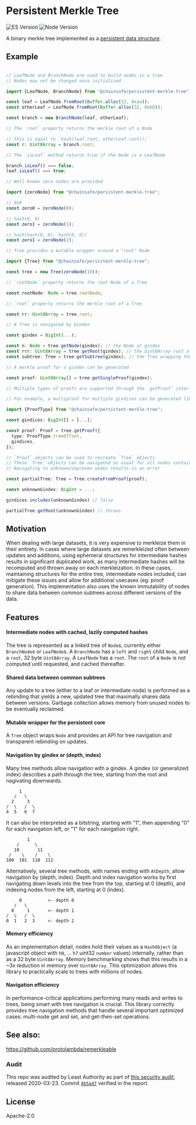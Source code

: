 # Persistent Merkle Tree

![ES Version](https://img.shields.io/badge/ES-2020-yellow)
![Node Version](https://img.shields.io/badge/node-12.x-green)

A binary merkle tree implemented as a [persistent data structure](https://en.wikipedia.org/wiki/Persistent_data_structure).

## Example

```typescript

// LeafNode and BranchNode are used to build nodes in a tree
// Nodes may not be changed once initialized

import {LeafNode, BranchNode} from "@chainsafe/persistent-merkle-tree";

const leaf = LeafNode.fromRoot(Buffer.alloc(32, 0xaa));
const otherLeaf = LeafNode.fromRoot(Buffer.alloc(32, 0xbb));

const branch = new BranchNode(leaf, otherLeaf);

// The `root` property returns the merkle root of a Node

// this is equal to `hash(leaf.root, otherLeaf.root));`
const r: Uint8Array = branch.root;

// The `isLeaf` method returns true if the Node is a LeafNode

branch.isLeaf() === false;
leaf.isLeaf() === true;

// Well-known zero nodes are provided

import {zeroNode} from "@chainsafe/persistent-merkle-tree";

// 0x0
const zero0 = zeroNode(0);

// hash(0, 0)
const zero1 = zeroNode(1);

// hash(hash(0, 0), hash(0, 0))
const zero1 = zeroNode(2);

// Tree provides a mutable wrapper around a "root" Node

import {Tree} from "@chainsafe/persistent-merkle-tree";

const tree = new Tree(zeroNode(10));

// `rootNode` property returns the root Node of a Tree

const rootNode: Node = tree.rootNode;

// `root` property returns the merkle root of a Tree

const rr: Uint8Array = tree.root;

// A Tree is navigated by Gindex

const gindex = BigInt(...);

const n: Node = tree.getNode(gindex); // the Node at gindex
const rrr: Uint8Array = tree.getRoot(gindex); // the Uint8Array root at gindex
const subtree: Tree = tree.getSubtree(gindex); // the Tree wrapping the Node at gindex. Updates to `subtree` will be propagated to `tree`

// A merkle proof for a gindex can be generated

const proof: Uint8Array[] = tree.getSingleProof(gindex);

// Multiple types of proofs are supported through the `getProof` interface

// For example, a multiproof for multiple gindices can be generated like so

import {ProofType} from "@chainsafe/persistent-merkle-tree";

const gindices: BigInt[] = [...];

const proof: Proof = tree.getProof({
  type: ProofType.treeOffset,
  gindices,
});

// `Proof` objects can be used to recreate `Tree` objects
// These `Tree` objects can be navigated as usual for all nodes contained in the proof
// Navigating to unknown/unproven nodes results in an error

const partialTree: Tree = Tree.createFromProof(proof);

const unknownGindex: BigInt = ...;

gindices.includes(unknownGindex) // false

partialTree.getRoot(unknownGindex) // throws

```

## Motivation

When dealing with large datasets, it is very expensive to merkleize them in their entirety. In cases where large datasets are remerkleized often between updates and additions, using ephemeral structures for intermediate hashes results in significant duplicated work, as many intermediate hashes will be recomputed and thrown away on each merkleization. In these cases, maintaining structures for the entire tree, intermediate nodes included, can mitigate these issues and allow for additional usecases (eg: proof generation). This implementation also uses the known immutability of nodes to share data between common subtrees across different versions of the data.

## Features

#### Intermediate nodes with cached, lazily computed hashes

The tree is represented as a linked tree of `Node`s, currently either `BranchNode`s or `LeafNode`s.
A `BranchNode` has a `left` and `right` child `Node`, and a `root`, 32 byte `Uint8Array`.
A `LeafNode` has a `root`.
The `root` of a `Node` is not computed until requested, and cached thereafter.

#### Shared data between common subtrees

Any update to a tree (either to a leaf or intermediate node) is performed as a rebinding that yields a new, updated tree that maximally shares data between versions. Garbage collection allows memory from unused nodes to be eventually reclaimed.

#### Mutable wrapper for the persistent core

A `Tree` object wraps `Node` and provides an API for tree navigation and transparent rebinding on updates.

#### Navigation by gindex or (depth, index)

Many tree methods allow navigation with a gindex. A gindex (or generalized index) describes a path through the tree, starting from the root and nagivating downwards.

```
     1
   /   \
  2     3
/  \   /  \
4  5   6  7
```

It can also be interpreted as a bitstring, starting with "1", then appending "0" for each navigation left, or "1" for each navigation right.

```
        1
    /      \
   10       11
 /    \    /    \
100  101  110  111
```

Alternatively, several tree methods, with names ending with `AtDepth`, allow navigation by (depth, index). Depth and index navigation works by first navigating down levels into the tree from the top, starting at 0 (depth), and indexing nodes from the left, starting at 0 (index).

```
     0          <- depth 0
   /   \
  0     1       <- depth 1
/  \   /  \
0  1   2  3     <- depth 2
```

#### Memory efficiency

As an implementation detail, nodes hold their values as a `HashObject` (a javascript object with `h0`, ... `h7` uint32 `number` values) internally, rather than as a 32 byte `Uint8Array`. Memory benchmarking shows that this results in a ~3x reduction in memory over `Uint8Array`. This optimization allows this library to practically scale to trees with millions of nodes.

#### Navigation efficiency

In performance-critical applications performing many reads and writes to trees, being smart with tree navigation is crucial. This library correctly provides tree navigation methods that handle several important optimized cases: multi-node get and set, and get-then-set operations.

## See also:

https://github.com/protolambda/remerkleable

### Audit

This repo was audited by Least Authority as part of [this security audit](https://github.com/ChainSafe/lodestar/blob/master/audits/2020-03-23_UTILITY_LIBRARIES.pdf), released 2020-03-23. Commit [`8b5ad7`](https://github.com/ChainSafe/bls-hd-key/commit/8b5ad7) verified in the report.

## License

Apache-2.0
